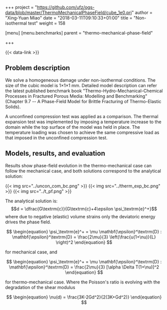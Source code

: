 +++
project = "https://github.com/ufz/ogs-data/blob/master/ThermoMechanicalPhaseField/cube_1e0.prj"
author = "Xing-Yuan Miao"
date = "2018-03-11T09:10:33+01:00"
title = "Non-isothermal test"
weight = 158

[menu]
  [menu.benchmarks]
    parent = "thermo-mechanical-phase-field"

+++

{{< data-link >}}

## Problem description

We solve a homogeneous damage under non-isothermal conditions. The size of the cubic model is 1$\times$1$\times1$ mm. Detailed model description can refer the latest published benchmark book "Thermo-Hydro-Mechanical-Chemical Processes in Fractured Porous Media: Modelling and Benchmarking" (Chapter 9.7 -- A Phase-Field Model for Brittle Fracturing of Thermo-Elastic Solids).

A unconfined compression test was applied as a comparison.
The thermal expansion test was implemented by imposing a temperature increase to the domain while the top surface of the model was held in place. The temperature loading was chosen to achieve the same compressive load as that imposed in the unconfined compression test.

## Models, results, and evaluation

Results show phase-field evolution in the thermo-mechanical case can follow the mechanical case, and both solutions correspond to the analytical solution:

{{< img src="../uncon_com_bc.png" >}}
{{< img src="../therm_exp_bc.png" >}}
{{< img src="../t_pf.png" >}}

The analytical solution is: $$d = \dfrac{G\textrm{c}}{G\textrm{c}+4\epsilon \psi_\textrm{e}^+}$$
where due to negative (elastic) volume strains only the deviatoric energy drives the phase field. 

$$
\begin{equation}
\psi_\textrm{e}^+ = \mu \mathbf{\epsilon}^\textrm{D} : \mathbf{\epsilon}^\textrm{D} = \frac{2\mu}{3} \left(\frac{u(1+\nu)}{L} \right)^2
\end{equation}
$$

for mechanical case, and

$$
\begin{equation}
\psi_\textrm{e}^+ = \mu \mathbf{\epsilon}^\textrm{D} : \mathbf{\epsilon}^\textrm{D} = \frac{2\mu}{3} [\alpha \Delta T(1+\nu)]^2
\end{equation}
$$

for thermo-mechanical case.
Where the Poisson's ratio is evolving with the degradation of the shear modulus 

$$
\begin{equation}
\nu(d) = \frac{3K-2Gd^2}{2(3K+Gd^2)}
\end{equation}
$$
